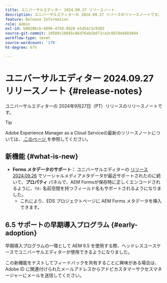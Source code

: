 ```yaml
---
title: ユニバーサルエディター 2024.09.27 リリースノート
description: ユニバーサルエディターの 2024.09.27 リリースのリリースノートです。
feature: Release Information
role: Admin
exl-id: b8020bcb-6896-4750-9928-e5d54c3c9383
source-git-commit: 10580c1b045c86d76ab2b871ca3c0b7de6683044
workflow-type: tm+mt
source-wordcount: '170'
ht-degree: 67%

---
```


# ユニバーサルエディター 2024.09.27 リリースノート {#release-notes}

ユニバーサルエディターの 2024年9月27日（PT）リリースのリリースノートです。

>[!TIP]
>
>Adobe Experience Manager as a Cloud Serviceの最新のリリースノートについては、[ このページ ](/help/release-notes/release-notes-cloud/release-notes-current.md) を参照してください。

## 新機能 {#what-is-new}

* **Forms メタデータのサポート：** ユニバーサルエディターの [ リリース 2024.09.26](/help/release-notes/universal-editor/2024/2024-09-26.md) でソーシャルメディアメタデータが最近サポートされたのに続いて、**プロパティ** パネルで、AEM Formsが保存時に正しくエンコードされるように、`fd:` 名前空間を持つフィールド名もサポートされるようになりました。
   * これにより、EDS プロジェクトページに AEM Forms メタデータを挿入できます。

## 6.5 サポートの早期導入プログラム {#early-adoption}

早期導入プログラムの一環として AEM 6.5 を使用する際、ヘッドレスユースケースでユニバーサルエディターが使用できるようになりました。

この新機能をテストしてフィードバックを共有することに興味がある場合は、Adobe ID に関連付けられたメールアドレスからアドビカスタマーサクセスマネージャーにメールを送信してください。
